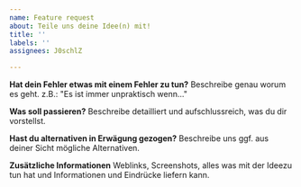```yaml
---
name: Feature request
about: Teile uns deine Idee(n) mit!
title: ''
labels: ''
assignees: J0schlZ

---
```


**Hat dein Fehler etwas mit einem Fehler zu tun?**
Beschreibe genau worum es geht. z.B.: "Es ist immer unpraktisch wenn..."

**Was soll passieren?**
Beschreibe detailliert und aufschlussreich, was du dir vorstellst.

**Hast du alternativen in Erwägung gezogen?**
Beschreibe uns ggf. aus deiner Sicht mögliche Alternativen.

**Zusätzliche Informationen**
Weblinks, Screenshots, alles was mit der Ideezu tun hat und Informationen und Eindrücke liefern kann.
